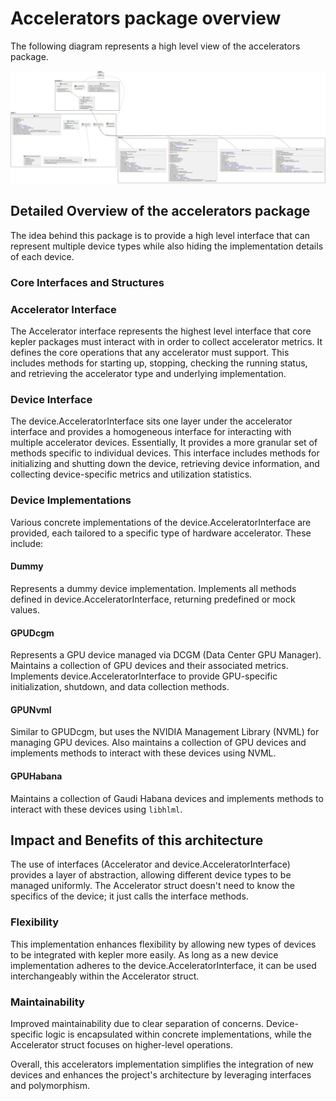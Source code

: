 # Accelerators package overview

The following diagram represents a high level view of the accelerators package.

![](./accelerators.svg)

## Detailed Overview of the accelerators package

The idea behind this package is to provide a high level interface that can represent
multiple device types while also hiding the implementation details of each device.

### Core Interfaces and Structures

### Accelerator Interface

The Accelerator interface represents the highest level interface that core kepler
packages must interact with in order to collect accelerator metrics. It defines
the core operations that any accelerator must support. This includes methods for
starting up, stopping, checking the running status, and retrieving the accelerator
type and underlying implementation.

### Device Interface

The device.AcceleratorInterface sits one layer under the accelerator interface
and provides a homogeneous interface for interacting with multiple accelerator
devices. Essentially, It provides a more granular set of methods specific to
individual devices. This interface includes methods for initializing and shutting
down the device, retrieving device information, and collecting device-specific metrics
and utilization statistics.

### Device Implementations

Various concrete implementations of the device.AcceleratorInterface are provided,
 each tailored to a specific type of hardware accelerator. These include:

#### Dummy

Represents a dummy device implementation.
Implements all methods defined in device.AcceleratorInterface, returning predefined
or mock values.

#### GPUDcgm

Represents a GPU device managed via DCGM (Data Center GPU Manager).
Maintains a collection of GPU devices and their associated metrics.
Implements device.AcceleratorInterface to provide GPU-specific initialization,
shutdown, and data collection methods.

#### GPUNvml

Similar to GPUDcgm, but uses the NVIDIA Management Library (NVML) for managing
GPU devices. Also maintains a collection of GPU devices and implements methods
to interact with these devices using NVML.

#### GPUHabana

Maintains a collection of Gaudi Habana devices and implements methods to interact
with these devices using `libhlml`.

## Impact and Benefits of this architecture

The use of interfaces (Accelerator and device.AcceleratorInterface) provides a
layer of abstraction, allowing different device types to be managed uniformly.
The Accelerator struct doesn't need to know the specifics of the device; it
just calls the interface methods.

### Flexibility

This implementation enhances flexibility by allowing new types of devices to be
integrated with kepler more easily. As long as a new device implementation adheres
to the device.AcceleratorInterface, it can be used interchangeably within the
Accelerator struct.

### Maintainability

Improved maintainability due to clear separation of concerns. Device-specific
logic is encapsulated within concrete implementations, while the Accelerator
struct focuses on higher-level operations.

Overall, this accelerators implementation simplifies the integration of new
devices and enhances the project's architecture by leveraging interfaces and
polymorphism.
